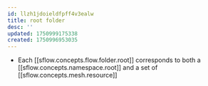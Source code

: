 ```yaml
---
id: llzh1jdoieldfpff4v3ealw
title: root folder
desc: ''
updated: 1750999175338
created: 1750996953035
---
```


- Each [[sflow.concepts.flow.folder.root]] corresponds to both a [[sflow.concepts.namespace.root]] and a set of [[sflow.concepts.mesh.resource]]